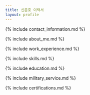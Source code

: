 ```yaml
---
title: 신춘호 이력서
layout: profile
---
```


{% include contact_information.md %}

{% include about_me.md %}

{% include work_experience.md %}

{% include skills.md %}

{% include education.md %}

{% include military_service.md %}

{% include certifications.md %}
